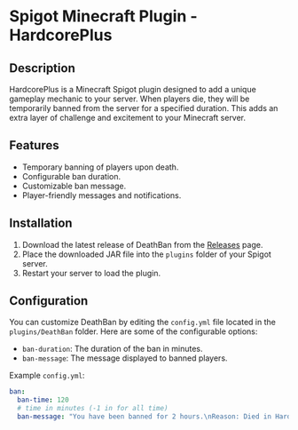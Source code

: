 # Spigot Minecraft Plugin - HardcorePlus

## Description

HardcorePlus is a Minecraft Spigot plugin designed to add a unique gameplay mechanic to your server. When players die, they will be temporarily banned from the server for a specified duration. This adds an extra layer of challenge and excitement to your Minecraft server.

## Features

- Temporary banning of players upon death.
- Configurable ban duration.
- Customizable ban message.
- Player-friendly messages and notifications.

## Installation

1. Download the latest release of DeathBan from the [Releases](https://github.com/yourusername/deathban/releases) page.
2. Place the downloaded JAR file into the `plugins` folder of your Spigot server.
3. Restart your server to load the plugin.

## Configuration

You can customize DeathBan by editing the `config.yml` file located in the `plugins/DeathBan` folder. Here are some of the configurable options:

- `ban-duration`: The duration of the ban in minutes.
- `ban-message`: The message displayed to banned players.

Example `config.yml`:

```yaml
ban:
  ban-time: 120
  # time in minutes (-1 in for all time)
  ban-message: "You have been banned for 2 hours.\nReason: Died in HardcorePlus.\nBanned by: Server.\nBan will expire at: {expiration}"
```
